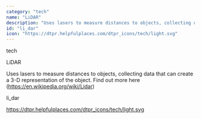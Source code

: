 ```yaml
---
category: "tech"
name: "LiDAR"
description: "Uses lasers to measure distances to objects, collecting data that can create a 3-D representation of the object. Find out more here (https://en.wikipedia.org/wiki/Lidar)"
id: "li_dar"
icon: "https://dtpr.helpfulplaces.com/dtpr_icons/tech/light.svg"
---
```

tech

LiDAR

Uses lasers to measure distances to objects, collecting data that can create a 3-D representation of the object. Find out more here (https://en.wikipedia.org/wiki/Lidar)

li_dar

https://dtpr.helpfulplaces.com/dtpr_icons/tech/light.svg